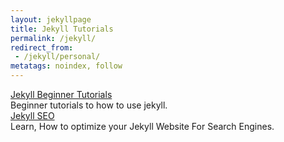 ```yaml
---
layout: jekyllpage
title: Jekyll Tutorials
permalink: /jekyll/
redirect_from:
 - /jekyll/personal/
metatags: noindex, follow
---
```

<div class="panel panel-success">
  <div class="panel-heading">
    <a class="panel-title" href ="/jekyll/beginner/" >Jekyll Beginner Tutorials</a>
  </div>
  <div class="panel-body">
    Beginner tutorials to how to use jekyll.
  </div>
</div>

<div class="panel panel-info">
  <div class="panel-heading">
    <a class="panel-title" href ="/jekyll/seo/" >Jekyll SEO</a>
  </div>
  <div class="panel-body">
    Learn, How to optimize your Jekyll Website For Search Engines.
  </div>
</div>